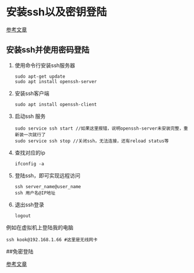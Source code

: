 # 安装ssh以及密钥登陆

[参考文章](https://blog.csdn.net/weixin_44129041/article/details/110355360?spm=1001.2101.3001.6661.1&utm_medium=distribute.pc_relevant_t0.none-task-blog-2%7Edefault%7EBlogCommendFromBaidu%7ERate-1.pc_relevant_default&depth_1-utm_source=distribute.pc_relevant_t0.none-task-blog-2%7Edefault%7EBlogCommendFromBaidu%7ERate-1.pc_relevant_default&utm_relevant_index=1)

   

## 安装ssh并使用密码登陆

1. 使用命令行安装ssh服务器

   ```
   sudo apt-get update
   sudo apt install openssh-server
   ```

2. 安装ssh客户端

   ```
   sudo apt install openssh-client
   ```

3. 启动ssh 服务

   ```
   sudo service ssh start //如果这里报错，说明openssh-server未安装完整，重新装一次就行了
   sudo service ssh stop //关闭ssh，无法连接，还有reload status等
   ```

4. 查找对应的ip

   ```
   ifconfig -a
   ```

5. 登陆ssh，即可实现远程访问

   ```
   ssh server_name@user_name
   ssh 用户名@IP地址
   ```

6. 退出ssh登录

   ```
   logout
   ```

例如在虚拟机上登陆我的电脑

```
ssh kook@192.168.1.66 #这里是无线网卡
```

##免密登陆

[参考文章](https://blog.csdn.net/weixin_44129041/article/details/110355360?spm=1001.2101.3001.6661.1&utm_medium=distribute.pc_relevant_t0.none-task-blog-2%7Edefault%7EBlogCommendFromBaidu%7ERate-1.pc_relevant_default&depth_1-utm_source=distribute.pc_relevant_t0.none-task-blog-2%7Edefault%7EBlogCommendFromBaidu%7ERate-1.pc_relevant_default&utm_relevant_index=1)
